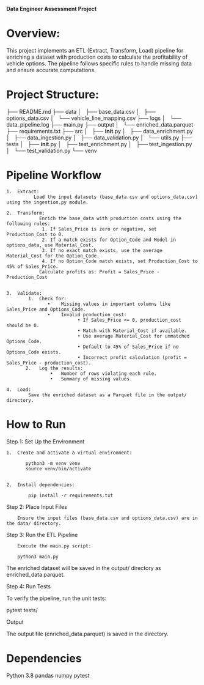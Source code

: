 **Data Engineer Assessment Project**

# Overview:

This project implements an ETL (Extract, Transform, Load) pipeline for enriching a dataset with production costs to calculate the profitability of vehicle options. The pipeline follows specific rules to handle missing data and ensure accurate computations.



# Project Structure:
├── README.md
├── data
│   ├── base_data.csv
│   ├── options_data.csv
│   └── vehicle_line_mapping.csv
├── logs
│   └── data_pipeline.log
├── main.py
├── output
│   └── enriched_data.parquet
├── requirements.txt
├── src
│   ├── __init__.py
│   ├── data_enrichment.py
│   ├── data_ingestion.py
│   ├── data_validation.py
│   └── utils.py
├── tests
│   ├── __init__.py
│   ├── test_enrichment.py
│   ├── test_ingestion.py
│   └── test_validation.py
└── venv


# Pipeline Workflow

	1.	Extract:
	          Load the input datasets (base_data.csv and options_data.csv) using the ingestion.py module.

	2.	Transform:
	        	Enrich the base_data with production costs using the following rules:
	             1.	If Sales_Price is zero or negative, set Production_Cost to 0.
	             2.	If a match exists for Option_Code and Model in options_data, use Material_Cost.
	             3.	If no exact match exists, use the average Material_Cost for the Option_Code.
	             4.	If no Option_Code match exists, set Production_Cost to 45% of Sales_Price.
		        Calculate profits as: Profit = Sales_Price - Production_Cost


	3.	Validate:
	       	1.	Check for:
	               •	Missing values in important columns like Sales_Price and Options_Code.
	               •	Invalid production_cost:
	                          •	If Sales_Price <= 0, production_cost should be 0.
	                          •	Match with Material_Cost if available.
	                          •	Use average Material_Cost for unmatched Options_Code.
	                          •	Default to 45% of Sales_Price if no Options_Code exists.
	                          •	Incorrect profit calculation (profit = Sales_Price - production_cost).
	       2.	Log the results:
	                •	Number of rows violating each rule.
	                •	Summary of missing values.

	4.	Load:
	        Save the enriched dataset as a Parquet file in the output/ directory.

# How to Run

Step 1: Set Up the Environment

	1.	Create and activate a virtual environment:

           python3 -m venv venv
           source venv/bin/activate  


	2.	Install dependencies:

            pip install -r requirements.txt

Step 2: Place Input Files

        Ensure the input files (base_data.csv and options_data.csv) are in the data/ directory.

Step 3: Run the ETL Pipeline

        Execute the main.py script:

        python3 main.py

The enriched dataset will be saved in the output/ directory as enriched_data.parquet.

Step 4: Run Tests

To verify the pipeline, run the unit tests:

pytest tests/


Output

The output file (enriched_data.parquet) is saved in the directory.

# Dependencies 
Python 3.8
pandas
numpy
pytest


